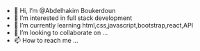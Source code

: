 - 👋 Hi, I’m @Abdelhakim Boukerdoun
- 👀 I’m interested in full stack development
- 🌱 I’m currently learning html,css,javascript,bootstrap,react,API
- 💞️ I’m looking to collaborate on ...
- 📫 How to reach me ...

<!---
Iamhakim/Iamhakim is a ✨ special ✨ repository because its `README.md` (this file) appears on your GitHub profile.
You can click the Preview link to take a look at your changes.
--->
